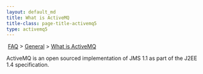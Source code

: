 ```yaml
---
layout: default_md
title: What is ActiveMQ 
title-class: page-title-activemq5
type: activemq5
---
```


 [FAQ](faq) > [General](general) > [What is ActiveMQ](what-is-activemq)


ActiveMQ is an open sourced implementation of JMS 1.1 as part of the J2EE 1.4 specification.

